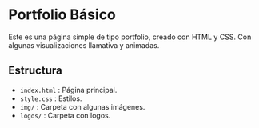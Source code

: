 # Portfolio Básico

Este es una página simple de tipo portfolio, creado con HTML y CSS. Con algunas visualizaciones llamativa y animadas.

## Estructura

- `index.html` : Página principal.
- `style.css` : Estilos.
- `img/` : Carpeta con algunas imágenes.
- `logos/` : Carpeta con logos.
